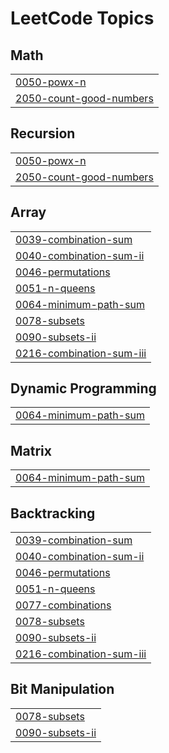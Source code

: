 

<!---LeetCode Topics Start-->
# LeetCode Topics
## Math
|  |
| ------- |
| [0050-powx-n](https://github.com/Tarun69420/Competitive-Programming/tree/master/0050-powx-n) |
| [2050-count-good-numbers](https://github.com/Tarun69420/Competitive-Programming/tree/master/2050-count-good-numbers) |
## Recursion
|  |
| ------- |
| [0050-powx-n](https://github.com/Tarun69420/Competitive-Programming/tree/master/0050-powx-n) |
| [2050-count-good-numbers](https://github.com/Tarun69420/Competitive-Programming/tree/master/2050-count-good-numbers) |
## Array
|  |
| ------- |
| [0039-combination-sum](https://github.com/Tarun69420/Competitive-Programming/tree/master/0039-combination-sum) |
| [0040-combination-sum-ii](https://github.com/Tarun69420/Competitive-Programming/tree/master/0040-combination-sum-ii) |
| [0046-permutations](https://github.com/Tarun69420/Competitive-Programming/tree/master/0046-permutations) |
| [0051-n-queens](https://github.com/Tarun69420/Competitive-Programming/tree/master/0051-n-queens) |
| [0064-minimum-path-sum](https://github.com/Tarun69420/Competitive-Programming/tree/master/0064-minimum-path-sum) |
| [0078-subsets](https://github.com/Tarun69420/Competitive-Programming/tree/master/0078-subsets) |
| [0090-subsets-ii](https://github.com/Tarun69420/Competitive-Programming/tree/master/0090-subsets-ii) |
| [0216-combination-sum-iii](https://github.com/Tarun69420/Competitive-Programming/tree/master/0216-combination-sum-iii) |
## Dynamic Programming
|  |
| ------- |
| [0064-minimum-path-sum](https://github.com/Tarun69420/Competitive-Programming/tree/master/0064-minimum-path-sum) |
## Matrix
|  |
| ------- |
| [0064-minimum-path-sum](https://github.com/Tarun69420/Competitive-Programming/tree/master/0064-minimum-path-sum) |
## Backtracking
|  |
| ------- |
| [0039-combination-sum](https://github.com/Tarun69420/Competitive-Programming/tree/master/0039-combination-sum) |
| [0040-combination-sum-ii](https://github.com/Tarun69420/Competitive-Programming/tree/master/0040-combination-sum-ii) |
| [0046-permutations](https://github.com/Tarun69420/Competitive-Programming/tree/master/0046-permutations) |
| [0051-n-queens](https://github.com/Tarun69420/Competitive-Programming/tree/master/0051-n-queens) |
| [0077-combinations](https://github.com/Tarun69420/Competitive-Programming/tree/master/0077-combinations) |
| [0078-subsets](https://github.com/Tarun69420/Competitive-Programming/tree/master/0078-subsets) |
| [0090-subsets-ii](https://github.com/Tarun69420/Competitive-Programming/tree/master/0090-subsets-ii) |
| [0216-combination-sum-iii](https://github.com/Tarun69420/Competitive-Programming/tree/master/0216-combination-sum-iii) |
## Bit Manipulation
|  |
| ------- |
| [0078-subsets](https://github.com/Tarun69420/Competitive-Programming/tree/master/0078-subsets) |
| [0090-subsets-ii](https://github.com/Tarun69420/Competitive-Programming/tree/master/0090-subsets-ii) |
<!---LeetCode Topics End-->
